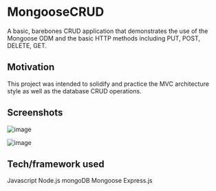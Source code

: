# MongooseCRUD
A basic, barebones CRUD application that demonstrates the use of the Mongoose ODM and the basic HTTP methods including
PUT, POST, DELETE, GET.


## Motivation
This project was intended to solidify and practice the MVC architecture style as well as the database CRUD operations.

## Screenshots
![image](https://user-images.githubusercontent.com/8785431/58362731-3143d500-7e60-11e9-9c41-1e4f5b22b8c1.png)


![image](https://user-images.githubusercontent.com/8785431/58362770-d5c61700-7e60-11e9-8995-116e4d39c629.png)


## Tech/framework used
 Javascript
 Node.js
 mongoDB
 Mongoose
 Express.js




